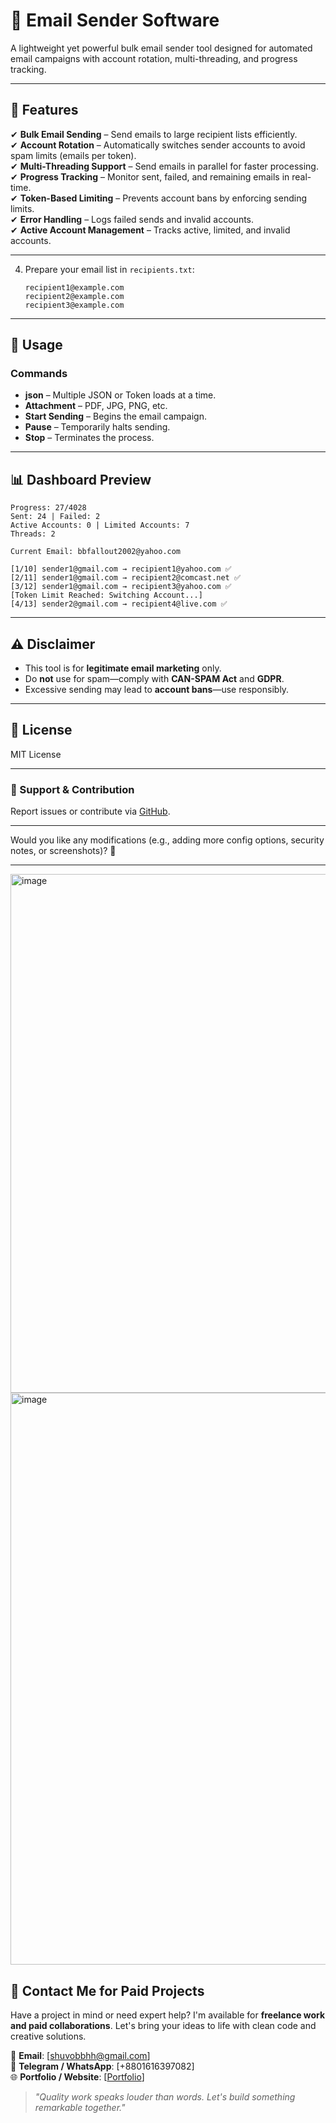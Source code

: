 # **📧 Email Sender Software**  

A lightweight yet powerful bulk email sender tool designed for automated email campaigns with account rotation, multi-threading, and progress tracking.  

---

## **📌 Features**  
✔ **Bulk Email Sending** – Send emails to large recipient lists efficiently.  
✔ **Account Rotation** – Automatically switches sender accounts to avoid spam limits (emails per token).  
✔ **Multi-Threading Support** – Send emails in parallel for faster processing.  
✔ **Progress Tracking** – Monitor sent, failed, and remaining emails in real-time.  
✔ **Token-Based Limiting** – Prevents account bans by enforcing sending limits.  
✔ **Error Handling** – Logs failed sends and invalid accounts.  
✔ **Active Account Management** – Tracks active, limited, and invalid accounts.  

---


4. Prepare your email list in `recipients.txt`:  
   ```
   recipient1@example.com  
   recipient2@example.com  
   recipient3@example.com  
   ```  

---

## **🚀 Usage**  


### **Commands**  
- **json** – Multiple JSON or Token loads at a time.
- **Attachment** – PDF, JPG, PNG, etc. 
- **Start Sending** – Begins the email campaign.  
- **Pause** – Temporarily halts sending.  
- **Stop** – Terminates the process.

---

## **📊 Dashboard Preview**  
```
Progress: 27/4028  
Sent: 24 | Failed: 2  
Active Accounts: 0 | Limited Accounts: 7  
Threads: 2  

Current Email: bbfallout2002@yahoo.com  

[1/10] sender1@gmail.com → recipient1@yahoo.com ✅  
[2/11] sender1@gmail.com → recipient2@comcast.net ✅  
[3/12] sender1@gmail.com → recipient3@yahoo.com ✅  
[Token Limit Reached: Switching Account...]  
[4/13] sender2@gmail.com → recipient4@live.com ✅  
```  

---

## **⚠️ Disclaimer**  
- This tool is for **legitimate email marketing** only.  
- Do **not** use for spam—comply with **CAN-SPAM Act** and **GDPR**.  
- Excessive sending may lead to **account bans**—use responsibly.  

---

## **📜 License**  
MIT License  

---

### **🔗 Support & Contribution**  
Report issues or contribute via [GitHub](https://github.com/Mahdi-hasan-shuvo/Email_sender).  

---

Would you like any modifications (e.g., adding more config options, security notes, or screenshots)? 🚀

---

<img width="1280" height="830" alt="image" src="https://github.com/user-attachments/assets/e5fb1d62-4428-4c2f-b1b2-71b17f702435" />

<img width="1285" height="915" alt="image" src="https://github.com/user-attachments/assets/df223f3c-8db9-4e2d-bc4b-0b6e495a78df" />


## 💼 Contact Me for Paid Projects

Have a project in mind or need expert help? I'm available for **freelance work and paid collaborations**. Let's bring your ideas to life with clean code and creative solutions.

📩 **Email**: [shuvobbhh@gmail.com]  
💬 **Telegram / WhatsApp**: [+8801616397082]  
🌐 **Portfolio / Website**: [[Portfolio](https://mahdi-hasan-shuvo.github.io/Mahdi-hasan-shuvo/)]

> *"Quality work speaks louder than words. Let's build something remarkable together."*
